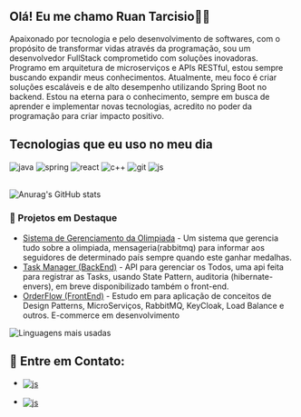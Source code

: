 ## Olá! Eu me chamo Ruan Tarcisio👋🏾

 
Apaixonado por tecnologia e pelo desenvolvimento de softwares, com o propósito de transformar vidas através da programação, sou um desenvolvedor FullStack comprometido com soluções inovadoras. Programo em arquitetura de microserviços e APIs RESTful, estou sempre buscando expandir meus conhecimentos. Atualmente, meu foco é criar soluções escaláveis e de alto desempenho utilizando Spring Boot no backend. Estou na eterna para o conhecimento, sempre em busca de aprender e implementar novas tecnologias, acredito no poder da programação para criar impacto positivo.



## Tecnologias que eu uso no meu dia

<div style="display: inline_block">
  <img align="center" alt="java" src="https://img.shields.io/badge/Java-ED8B00?style=for-the-badge&logo=openjdk&logoColor=white" />
  <img align="center" alt="spring" src="https://img.shields.io/badge/spring-%236DB33F.svg?style=for-the-badge&logo=spring&logoColor=white" />
  <img align="center" alt="react" src="https://img.shields.io/badge/React-20232A?style=for-the-badge&logo=react&logoColor=61DAFB" />
   <img align="center" alt="c++" src="https://img.shields.io/badge/C%2B%2B-00599C?style=for-the-badge&logo=c%2B%2B&logoColor=white" />
  <img align="center" alt="git" src="https://img.shields.io/badge/github-%23121011.svg?style=for-the-badge&logo=github&logoColor=white" />
    <img align="center" alt="js" src="https://img.shields.io/badge/JavaScript-F7DF1E?style=for-the-badge&logo=javascript&logoColor=black" />

</div><br/>

![Anurag's GitHub stats](https://github-readme-stats.vercel.app/api?username=ruantarcisio&theme=blue-green&show_icons=true)



### 🌟 Projetos em Destaque
- [Sistema de Gerenciamento da Olimpiada](https://github.com/RuanTarcisio/olympic_medals) - Um sistema que gerencia tudo sobre a olimpiada, mensageria(rabbitmq) para informar aos seguidores de determinado país sempre quando este ganhar medalhas.
- [Task Manager (BackEnd)](https://github.com/RuanTarcisio/TaskManager_back) - API para gerenciar os Todos, uma api feita para registrar as Tasks, usando State Pattern, auditoria (hibernate-envers), em breve disponibilizado também o front-end.
- [OrderFlow (FrontEnd)](https://github.com/RuanTarcisio/OrderFlow) - Estudo em para aplicação de conceitos de Design Patterns, MicroServiços, RabbitMQ, KeyCloak, Load Balance e outros. E-commerce em desenvolvimento


![Linguagens mais usadas](https://github-readme-stats.vercel.app/api/top-langs/?username=RuanTarcisio&theme=blue-green&show_icons=true)


## 🔗 Entre em Contato:
<div>
        
- <a href="https://www.linkedin.com/in/ruan-tarcisio-307405300/" target="_blank">
  <img align="center" alt="js" src="https://img.shields.io/badge/linkedin-%230077B5.svg?style=for-the-badge&logo=linkedin&logoColor=black" />
</a>
</div>

- <a href="mailto:ruantarciisio@gmail.com" target="_blank">
  <img align="center" alt="js" src="https://img.shields.io/badge/Gmail-D14836?style=for-the-badge&logo=gmail&logoColor=white" />
</a>
